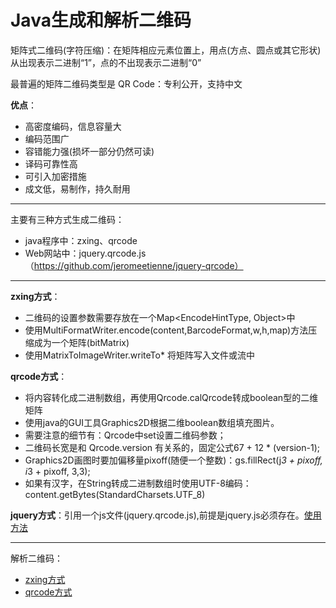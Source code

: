 # Java生成和解析二维码

矩阵式二维码(字符压缩)：在矩阵相应元素位置上，用点(方点、圆点或其它形状)从出现表示二进制“1”，点的不出现表示二进制“0”

最普遍的矩阵二维码类型是 QR Code：专利公开，支持中文

**优点**：
- 高密度编码，信息容量大
- 编码范围广
- 容错能力强(损坏一部分仍然可读)
- 译码可靠性高
- 可引入加密措施
- 成文低，易制作，持久耐用

***

主要有三种方式生成二维码：
- java程序中：zxing、qrcode
- Web网站中：jquery.qrcode.js（https://github.com/jeromeetienne/jquery-qrcode）

*** 

**zxing方式**：
- 二维码的设置参数需要存放在一个Map<EncodeHintType, Object>中
- 使用MultiFormatWriter.encode(content,BarcodeFormat,w,h,map)方法压缩成为一个矩阵(bitMatrix)
- 使用MatrixToImageWriter.writeTo* 将矩阵写入文件或流中

**qrcode方式**：
- 将内容转化成二进制数组，再使用Qrcode.calQrcode转成boolean型的二维矩阵
- 使用java的GUI工具Graphics2D根据二维boolean数组填充图片。
- 需要注意的细节有：Qrcode中set设置二维码参数；
- 二维码长宽是和 Qrcode.version 有关系的，固定公式67 + 12 * (version-1);
- Graphics2D画图时要加偏移量pixoff(随便一个整数)：gs.fillRect(j*3 + pixoff, i*3 + pixoff, 3,3);
- 如果有汉字，在String转成二进制数组时使用UTF-8编码：content.getBytes(StandardCharsets.UTF_8)

**jquery方式**：引用一个js文件(jquery.qrcode.js),前提是jquery.js必须存在。[使用方法](https://github.com/jeromeetienne/jquery-qrcode)

***

解析二维码：
- [zxing方式](https://github.com/Bai-BaiBai/Create-QRCode/blob/master/src/zxing/ReadQRCode.java)
- [qrcode方式](https://github.com/Bai-BaiBai/Create-QRCode/blob/master/src/QRCode/ReadQRCode.java)